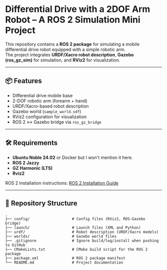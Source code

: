 # Differential Drive with a 2DOF Arm Robot – A ROS 2 Simulation Mini Project

This repository contains a **ROS 2 package** for simulating a mobile differential drive robot equipped with a simple robotic arm.  
The project integrates **URDF/Xacro robot description**, **Gazebo (ros_gz_sim)** for simulation, and **RViz2** for visualization.

---

## 📦 Features
- Differential drive mobile base  
- 2-DOF robotic arm (forearm + hand)  
- URDF/Xacro-based robot description  
- Gazebo world (`sample_world.sdf`)  
- RViz2 configuration for visualization  
- ROS 2 ↔ Gazebo bridge via `ros_gz_bridge`  

---

## 🛠️ Requirements

- **Ubuntu Noble 24.02** or Docker but I won't mention it here.
- **ROS 2 Jazzy**
- **GZ Harmonic (LTS)**
- **Rviz2**  

ROS 2 installation instructions: [ROS 2 Installation Guide](https://docs.ros.org/en/jazzy/Installation.html)

---

## 📂 Repository Structure
    .
    ├── config/                   # Config files (RViz2, ROS-Gazebo bridge)
    ├── launch/                   # Launch files (XML and Python)
    ├── urdf/                     # Robot description (URDF/Xacro models)
    ├── worlds/                   # Gazebo world files
    ├── .gitignore                # Ignore build/log/install when pushing to GitHub
    ├── CMakeLists.txt            # CMake build script for the ROS 2 package
    ├── package.xml               # ROS 2 package manifest  
    └── README.md                 # Project documentation


